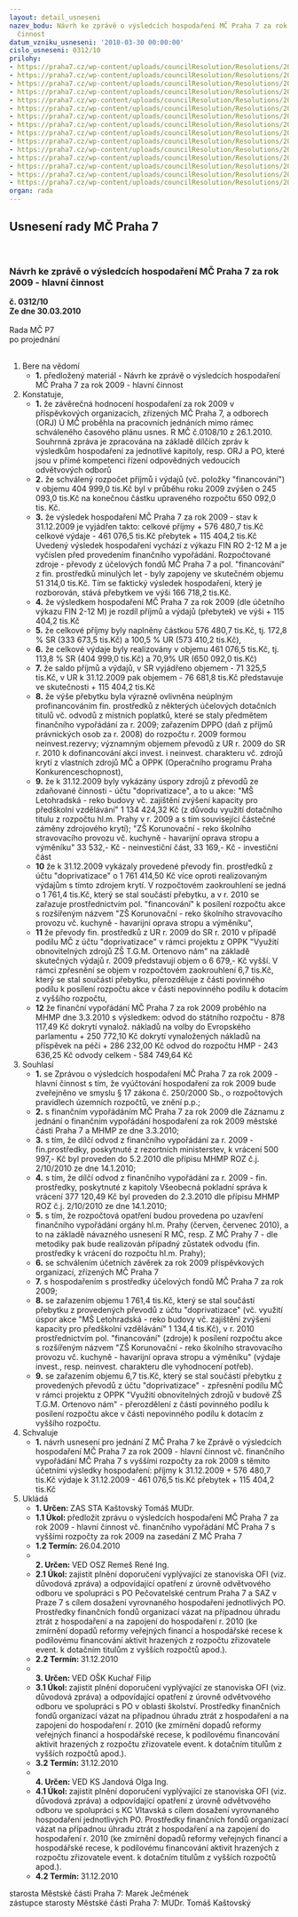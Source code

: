 ```yaml
---
layout: detail_usneseni
nazev_bodu: Návrh ke zprávě o výsledcích hospodaření MČ Praha 7 za rok 2009 - hlavní
  činnost
datum_vzniku_usneseni: '2010-03-30 00:00:00'
cislo_usneseni: 0312/10
prilohy:
- https://praha7.cz/wp-content/uploads/councilResolution/Resolutions/20600/15-10-(1.1)finvyp2009.doc
- https://praha7.cz/wp-content/uploads/councilResolution/Resolutions/20600/15-10-(1.2)fin_vyp2009.pdf
- https://praha7.cz/wp-content/uploads/councilResolution/Resolutions/20600/15-10-(2.1)4q2009d%c5%afv_zprava.doc
- https://praha7.cz/wp-content/uploads/councilResolution/Resolutions/20600/15-10-(3)fondy4q2009.doc
- https://praha7.cz/wp-content/uploads/councilResolution/Resolutions/20600/15-10-(4)inv4q09ra.doc
- https://praha7.cz/wp-content/uploads/councilResolution/Resolutions/20600/15-10-(5)v%c3%bdsledky_hospoda%c5%99en%c3%ad_po_rok__2009_-_tabulka.doc
- https://praha7.cz/wp-content/uploads/councilResolution/Resolutions/20600/15-10-(6)rozbor_za_rok_2009_mimo_%c5%a1kol.doc
- https://praha7.cz/wp-content/uploads/councilResolution/Resolutions/20600/15-10-(7)rozbor_za_rok_2009_po_z%c5%a1_a_m%c5%a1.doc
- https://praha7.cz/wp-content/uploads/councilResolution/Resolutions/20600/15-10-(8)rozbory_po_m%c5%a1_z%c5%a1_o%c5%a1k.doc
- https://praha7.cz/wp-content/uploads/councilResolution/Resolutions/20600/15-10-(9)int_sdo%c5%a1k.pdf
- https://praha7.cz/wp-content/uploads/councilResolution/Resolutions/20600/15-10-(10.1)bilance120913jet%c3%ad.xls
- https://praha7.cz/wp-content/uploads/councilResolution/Resolutions/20600/15-10-(10.2)v%c3%bddaje120913jet%c3%ad.xls
- https://praha7.cz/wp-content/uploads/councilResolution/Resolutions/20600/15-10-(10.3)p%c5%99%c3%adjmy120913jet%c3%ad.xls
- https://praha7.cz/wp-content/uploads/councilResolution/Resolutions/20600/15-10-(10.4)investice4q2009.xls
- https://praha7.cz/wp-content/uploads/councilResolution/Resolutions/20600/15-10-rok2009zasta.doc
organ: rada
---
```

<div id="ucUsn_pList" class="usn">
	<span><h2>Usnesení rady MČ Praha 7 </h2>
<br></span><div class="standBody">
<span><h3>Návrh ke zprávě o výsledcích hospodaření MČ Praha 7 za rok 2009 - hlavní činnost</h3></span><div class="center">
		<strong>č. 0312/10</strong><br>
	</div>
<div class="center">
		<strong>Ze dne 30.03.2010</strong><br><br>
	</div>Rada MČ P7<br> po projednání<br><br><ol>
<li>Bere na vědomí<ul><li>
<strong>1.</strong> předložený materiál - Návrh ke zprávě o výsledcích hospodaření MČ Praha 7 za rok 2009 - hlavní činnost</li></ul>
</li>
<li>Konstatuje,<ul>
<li>
<strong>1.</strong> že závěrečná hodnocení hospodaření za rok 2009 v příspěvkových organizacích, zřízených MČ Praha 7,  a odborech (ORJ) Ú MČ proběhla na pracovních jednáních mimo rámec  schváleného časového plánu usnes. R MČ č.0108/10 z  26.1.2010. Souhrnná zpráva je zpracována na základě dílčích zpráv k výsledkům hospodaření za jednotlivé kapitoly,  resp. ORJ a PO, které jsou v přímé kompetenci řízení odpovědných vedoucích odvětvových odborů</li>
<li>
<strong>2.</strong> že schválený rozpočet příjmů i výdajů (vč. položky "financování") v objemu 404 999,0 tis.Kč byl v průběhu roku 2009 zvýšen o 245 093,0 tis.Kč na konečnou částku upraveného rozpočtu  650 092,0 tis. Kč.</li>
<li>
<strong>3.</strong> že výsledek hospodaření MČ Praha 7 za rok 2009 - stav k 31.12.2009 je vyjádřen takto:                                                                                                                            celkové příjmy       	+   576 480,7 tis.Kč                                                              celkové výdaje       	 -   461 076,5 tis.Kč                                                        přebytek	                       +   115 404,2 tis.Kč                                                          Uvedený výsledek hospodaření vychází z výkazu FIN RO 2-12 M a je vyčíslen před provedením   finančního vypořádání. Rozpočtované zdroje - převody z účelových fondů MČ Praha 7 a pol. "financování" z fin. prostředků minulých let - byly zapojeny ve skutečném objemu 51 314,0 tis.Kč. Tím se faktický výsledek hospodaření, který je rozborován, stává přebytkem ve výši  166 718,2 tis.Kč.</li>
<li>
<strong>4.</strong> že výsledkem hospodaření MČ Praha 7 za rok 2009 (dle účetního výkazu FIN 2-12 M) je rozdíl příjmů a výdajů (přebytek) ve výši                +    115 404,2 tis.Kč</li>
<li>
<strong>5.</strong> že celkové příjmy byly naplněny částkou  576 480,7 tis.Kč,  tj. 172,8 % SR (333 673,5 tis.Kč) a  100,5 % UR  (573 410,2 tis.Kč),     </li>
<li>
<strong>6.</strong> že celkové výdaje  byly realizovány v objemu 461 076,5 tis.Kč,  tj. 113,8 % SR (404 999,0 tis.Kč) a  70,9% UR (650 092,0 tis.Kč)</li>
<li>
<strong>7.</strong> že saldo příjmů a výdajů,  v SR vyjádřeno objemem    - 71 325,5 tis.Kč, v UR k 31.12.2009 pak objemem  - 76 681,8 tis.Kč  představuje ve skutečnosti  +  115 404,2 tis.Kč</li>
<li>
<strong>8.</strong> že výše přebytku byla výrazně ovlivněna neúplným profinancováním fin. prostředků z některých účelových dotačních titulů vč. odvodů z místních poplatků, které se staly předmětem finančního vypořádání za r. 2009;  zařazením  DPPO (daň z příjmů právnických osob za r. 2008) do rozpočtu r. 2009 formou neinvest.rezervy; významným objemem převodů z UR r. 2009 do SR r. 2010 k dofinancování akcí invest. i neinvest. charakteru vč. zdrojů krytí z vlastních zdrojů MČ a OPPK (Operačního programu Praha Konkurenceschopnost),</li>
<li>
<strong>9.</strong> že k 31.12.2009 byly vykázány úspory zdrojů z převodů ze zdaňované činnosti - účtu "doprivatizace", a to u akce:                                                                                     "MŠ Letohradská - reko budovy vč. zajištění zvýšení kapacity pro předškolní vzdělávání" 1 134 424,32 Kč (z důvodu využití dotačního titulu z rozpočtu hl.m. Prahy v r. 2009 a s tím související částečné záměny zdrojového krytí);                         "ZŠ Korunovační - reko školního stravovacího provozu vč. kuchyně - havarijní oprava stropu a výměníku" 33 532,- Kč - neinvestiční část,  33 169,- Kč - investiční část</li>
<li>
<strong>10</strong> že k 31.12.2009 vykázaly  provedené převody fin. prostředků z účtu "doprivatizace" o 1 761 414,50 Kč více oproti realizovaným výdajům s tímto zdrojem krytí. V rozpočtovém zaokrouhlení se jedná o 1 761,4 tis.Kč, který se stal součástí přebytku,  a v r. 2010 se zařazuje prostřednictvím pol. "financování" k posílení rozpočtu akce s rozšířeným názvem  "ZŠ Korunovační - reko školního stravovacího provozu vč. kuchyně - havarijní oprava stropu a výměníku",</li>
<li>
<strong>11</strong> že převody fin. prostředků z UR r. 2009 do SR r. 2010 v případě podílu MČ z účtu "doprivatizace" v rámci projektu z OPPK "Využití obnovitelných zdrojů ZŠ T.G.M. Ortenovo nám" na základě skutečných výdajů r. 2009 představují objem o 6 679,- Kč vyšší. V rámci zpřesnění se objem v rozpočtovém zaokrouhlení 6,7 tis.Kč, který se stal součástí přebytku, přerozděluje z části povinného podílu k posílení rozpočtu akce v části nepovinného podílu k dotacím z vyššího rozpočtu,</li>
<li>
<strong>12</strong> že finanční vypořádání MČ Praha 7 za rok 2009 proběhlo na MHMP dne 3.3.2010 s výsledkem:                                                                                                               odvod do státního rozpočtu				                -  878 117,49 Kč      dokrytí vynalož. nákladů na volby do Evropského parlamentu     + 250 772,10 Kč  dokrytí vynaložených nákladů na příspěvek na péči                      + 286 232,00 Kč odvod do rozpočtu HMP					               -   243 636,25 Kč odvody celkem                                                                     	    -  584 749,64 Kč    </li>
</ul>
</li>
<li>Souhlasí<ul>
<li>
<strong>1.</strong> se  Zprávou o výsledcích hospodaření MČ Praha 7 za rok 2009 - hlavní činnost s tím, že vyúčtování hospodaření za rok 2009 bude zveřejněno ve smyslu § 17 zákona č. 250/2000 Sb.,  o rozpočtových pravidlech územních rozpočtů,  ve znění p.p.;</li>
<li>
<strong>2.</strong> s finančním vypořádáním MČ Praha 7 za rok 2009 dle Záznamu z jednání o finančním vypořádání hospodaření za rok 2009 městské části Praha 7 a MHMP ze dne 3.3.2010;</li>
<li>
<strong>3.</strong> s tím, že dílčí odvod z finančního vypořádání za r. 2009 - fin.prostředky, poskytnuté z rezortních ministerstev,  k vrácení 500 997,- Kč  byl proveden do 5.2.2010 dle přípisu MHMP ROZ č.j. 2/10/2010 ze dne 14.1.2010;</li>
<li>
<strong>4.</strong> s tím, že dílčí odvod z finančního vypořádání za r. 2009 - fin. prostředky, poskytnuté z kapitoly Všeobecná pokladní správa k vrácení 377 120,49 Kč byl proveden do 2.3.2010  dle přípisu MHMP ROZ č.j. 2/10/2010 ze dne 14.1.2010;</li>
<li>
<strong>5.</strong> s tím, že rozpočtová opatření budou provedena po  uzavření finančního vypořádání orgány hl.m. Prahy  (červen, červenec 2010), a to na základě návazného usnesení R MČ,  resp. Z MČ Prahy 7 - dle metodiky pak bude realizován případný zůstatek odvodu (fin. prostředky k vrácení do rozpočtu hl.m. Prahy);</li>
<li>
<strong>6.</strong> se schválením účetních závěrek za rok 2009  příspěvkových organizací,  zřízených MČ Praha 7</li>
<li>
<strong>7.</strong> s hospodařením s prostředky účelových fondů MČ Praha 7 za rok 2009;    </li>
<li>
<strong>8.</strong> se zařazením objemu 1 761,4 tis.Kč, který se stal součástí přebytku z provedených převodů z účtu "doprivatizace" (vč. využití úspor akce "MŠ Letohradská - reko budovy vč. zajištění zvýšení kapacity pro předškolní vzdělávání" 1 134,4 tis.Kč),   v r. 2010  prostřednictvím pol. "financování" (zdroje)  k posílení rozpočtu akce s rozšířeným názvem  "ZŠ Korunovační - reko školního stravovacího provozu vč. kuchyně - havarijní oprava stropu a výměníku" (výdaje invest., resp. neinvest. charakteru dle vyhodnocení potřeb).</li>
<li>
<strong>9.</strong> se zařazením objemu 6,7 tis.Kč, který se stal součástí přebytku z provedených převodů z účtu "doprivatizace" -  zpřesnění podílu MČ v rámci projektu z OPPK "Využití obnovitelných zdrojů v budově ZŠ T.G.M. Ortenovo nám" - přerozdělení z části povinného podílu k posílení rozpočtu akce v části nepovinného podílu k dotacím z vyššího rozpočtu.</li>
</ul>
</li>
<li>Schvaluje<ul><li>
<strong>1.</strong> návrh usnesení pro jednání Z MČ Praha  7 ke Zprávě o výsledcích hospodaření MČ Praha 7 za rok 2009 - hlavní činnost vč. finančního vypořádání MČ Praha 7 s vyššími rozpočty  za rok 2009 s těmito účetními výsledky hospodaření:                       příjmy k 31.12.2009	+   576 480,7 tis.Kč                                                          výdaje k 31.12.2009	 -   461 076,5 tis.Kč                                                          přebytek	                        +   115 404,2 tis.Kč </li></ul>
</li>
<li>Ukládá<ul>
<li>
<strong>1. Určen: </strong>ZAS STA Kaštovský Tomáš MUDr.</li>
<li>
<strong>1.1 Úkol: </strong>předložit zprávu o výsledcích hospodaření MČ Praha 7 za rok 2009 - hlavní činnost vč. finančního vypořádání MČ Praha 7 s vyššími rozpočty za rok 2009 na zasedání Z MČ Praha 7</li>
<li>
<strong>1.2 Termín: </strong>26.04.2010</li>
<li>
<strong><br>2. Určen: </strong>VED OSZ Remeš René Ing.</li>
<li>
<strong>2.1 Úkol: </strong>zajistit plnění doporučení vyplývající ze stanoviska OFI (viz. důvodová zpráva) a odpovídající opatření z úrovně odvětvového odboru ve spolupráci s PO Pečovatelské centrum Praha 7 a SAZ v  Praze 7 s cílem dosažení vyrovnaného hospodaření jednotlivých PO. Prostředky finančních fondů organizací vázat na případnou úhradu ztrát z hospodaření  a  na zapojení do hospodaření r. 2010 (ke zmírnění dopadů reformy veřejných financí a hospodářské recese  k podílovému financování aktivit hrazených z rozpočtu zřizovatele event. k dotačním titulům z vyšších rozpočtů apod.).     </li>
<li>
<strong>2.2 Termín: </strong>31.12.2010</li>
<li>
<strong><br>3. Určen: </strong>VED OŠK Kuchař Filip</li>
<li>
<strong>3.1 Úkol: </strong>zajistit plnění doporučení vyplývající ze stanoviska OFI (viz. důvodová zpráva) a odpovídající opatření z úrovně odvětvového odboru ve spolupráci s PO v oblasti školství. Prostředky finančních fondů organizací vázat na případnou úhradu ztrát z hospodaření a na zapojení do hospodaření r. 2010 (ke zmírnění dopadů reformy veřejných financí a hospodářské recese, k podílovému financování aktivit hrazených z rozpočtu zřizovatele event. k dotačním titulům z vyšších rozpočtů apod.).     </li>
<li>
<strong>3.2 Termín: </strong>31.12.2010</li>
<li>
<strong><br>4. Určen: </strong>VED KS Jandová Olga Ing.</li>
<li>
<strong>4.1 Úkol: </strong>zajistit plnění doporučení vyplývající ze stanoviska OFI (viz. důvodová zpráva) a odpovídající opatření z úrovně odvětvového odboru ve spolupráci s  KC Vltavská s cílem dosažení vyrovnaného hospodaření jednotlivých PO. Prostředky finančních fondů organizací vázat na případnou úhradu ztrát z hospodaření  a na  zapojení do  hospodaření r. 2010 (ke zmírnění dopadů reformy veřejných financí a hospodářské recese, k podílovému financování aktivit hrazených z rozpočtu zřizovatele event. k dotačním titulům z vyšších rozpočtů apod.).          </li>
<li>
<strong>4.2 Termín: </strong>31.12.2010</li>
</ul>
</li>
</ol>starosta Městské části Praha 7: Marek Ječmének<br>zástupce starosty Městské části Praha 7: MUDr. Tomáš Kaštovský 
</div>
</div>